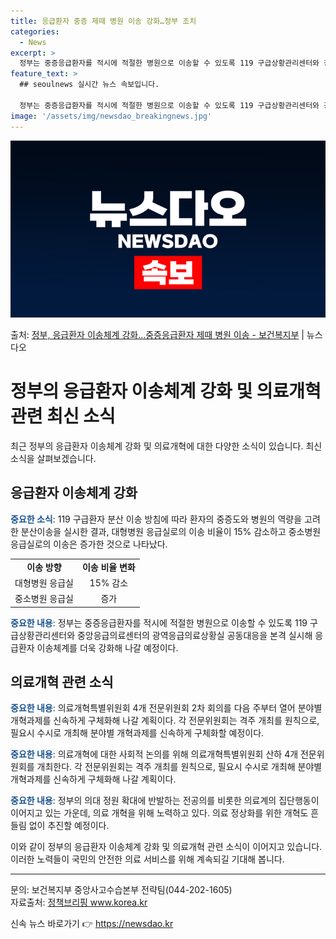 ```yaml
---
title: 응급환자 중증 제때 병원 이송 강화…정부 조치
categories:
  - News
excerpt: >
  정부는 중증응급환자를 적시에 적절한 병원으로 이송할 수 있도록 119 구급상황관리센터와 광역응급의료상황실의 …
feature_text: >
  ## seoulnews 실시간 뉴스 속보입니다.

  정부는 중증응급환자를 적시에 적절한 병원으로 이송할 수 있도록 119 구급상황관리센터와 광역응급의료상황실의 …
image: '/assets/img/newsdao_breakingnews.jpg'
---
```


![뉴스다오 속보](/assets/img/newsdao_breakingnews.jpg)

<p>출처: <a href="https://newsdao.kr/3895" rel="dofollow">정부, 응급환자 이송체계 강화…중증응급환자 제때 병원 이송 - 보건복지부</a> | 뉴스다오</p>

<h1>정부의 응급환자 이송체계 강화 및 의료개혁 관련 최신 소식</h1>
<p data-ke-size="size16">최근 정부의 응급환자 이송체계 강화 및 의료개혁에 대한 다양한 소식이 있습니다. 최신 소식을 살펴보겠습니다.</p>

<h2 data-ke-size="size26">응급환자 이송체계 강화</h2>
<p><b><span style="color: #1a5490;">중요한 소식</span></b>: 119 구급환자 분산 이송 방침에 따라 환자의 중증도와 병원의 역량을 고려한 분산이송을 실시한 결과, 대형병원 응급실로의 이송 비율이 15% 감소하고 중소병원 응급실로의 이송은 증가한 것으로 나타났다.</p>
<table>
  <tr>
    <td style="text-align: center; height: 17px;"><b>이송 방향</b></td>
    <td style="text-align: center; height: 17px;"><b>이송 비율 변화</b></td>
  </tr>
  <tr>
    <td style="text-align: center; height: 17px;">대형병원 응급실</td>
    <td style="text-align: center; height: 17px;">15% 감소</td>
  </tr>
  <tr>
    <td style="text-align: center; height: 17px;">중소병원 응급실</td>
    <td style="text-align: center; height: 17px;">증가</td>
  </tr>
</table>

<p><b><span style="color: #1a5490;">중요한 내용</span></b>: 정부는 중증응급환자를 적시에 적절한 병원으로 이송할 수 있도록 119 구급상황관리센터와 중앙응급의료센터의 광역응급의료상황실 공동대응을 본격 실시해 응급환자 이송체계를 더욱 강화해 나갈 예정이다.</p>

<h2 data-ke-size="size26">의료개혁 관련 소식</h2>
<p><b><span style="color: #1a5490;">중요한 내용</span></b>: 의료개혁특별위원회 4개 전문위원회 2차 회의를 다음 주부터 열어 분야별 개혁과제를 신속하게 구체화해 나갈 계획이다. 각 전문위원회는 격주 개최를 원칙으로, 필요시 수시로 개최해 분야별 개혁과제를 신속하게 구체화할 예정이다.</p>

<p><b><span style="color: #1a5490;">중요한 내용</span></b>: 의료개혁에 대한 사회적 논의를 위해 의료개혁특별위원회 산하 4개 전문위원회를 개최한다. 각 전문위원회는 격주 개최를 원칙으로, 필요시 수시로 개최해 분야별 개혁과제를 신속하게 구체화해 나갈 계획이다.</p>

<p><b><span style="color: #1a5490;">중요한 내용</span></b>: 정부의 의대 정원 확대에 반발하는 전공의를 비롯한 의료계의 집단행동이 이어지고 있는 가운데, 의료 개혁을 위해 노력하고 있다. 의료 정상화를 위한 개혁도 흔들림 없이 추진할 예정이다.</p>

<p>이와 같이 정부의 응급환자 이송체계 강화 및 의료개혁 관련 소식이 이어지고 있습니다. 이러한 노력들이 국민의 안전한 의료 서비스를 위해 계속되길 기대해 봅니다.</p>

<hr>

문의: 보건복지부 중앙사고수습본부 전략팀(044-202-1605)<br>
자료출처: <a href="https://newsdao.kr/3895">정책브리핑 www.korea.kr</a> 

신속 뉴스 바로가기 👉 <a href="https://newsdao.kr" rel="dofollow">https://newsdao.kr</a>



